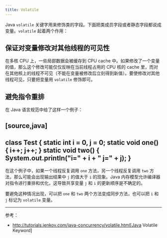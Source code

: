 ```yaml
---
title: Volatile
---
```


Java `volatile` 关键字用来修饰类的字段。下面把类成员字段或者静态字段都说成变量。`volatile` 起着两个作用：

## 保证对变量修改对其他线程的可见性

在多核 CPU 上，一些局部数据会被缓存到 CPU cache 中。如果修改了一个变量的值，那么这个修改可能仅仅反映在当前线程占用的 CPU 核的 cache 里，而对在其他核上的线程不可见（不能在变量被修改后立刻得到新值）。要使修改对其他线程可见，只要把变量用 `volatile` 修饰即可。

## 避免指令重排

在 Java 语言规范中给了这样一个例子：

[source,java]
----
class Test {
    static int i = 0, j = 0;
    static void one() { i++; j++; }
    static void two() {
    System.out.println("i=" + i + " j=" + j);
}
----

在这个例子中，如果一个线程反复调用 `one` 方法，另一个线程反复调用 `two` 方法，那么可能会出现输出结果中 `j` 的值大于 `i` 的现象。Java 内存模型允许编译器对指令进行重排和优化，这导致共享变量 `j` 和 `i` 的更新顺序是不确定的。

要避免这种情况出现，可以把 `one` 和 `two` 两个方法变成同步方法，也可以把 `i` 和 `j` 标记为 `volatile` 变量。

---

参考：

- http://tutorials.jenkov.com/java-concurrency/volatile.html[Java Volatile Keyword]